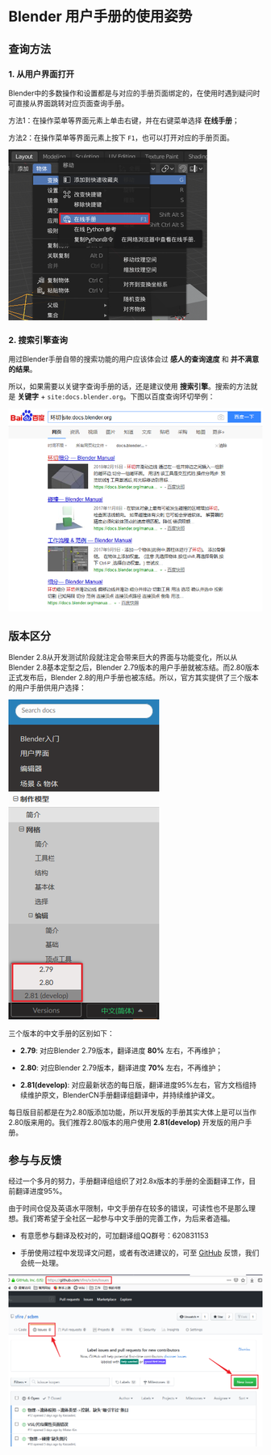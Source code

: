 # Blender 用户手册的使用姿势

## 查询方法

### 1. 从用户界面打开

Blender中的多数操作和设置都是与对应的手册页面绑定的，在使用时遇到疑问时可直接从界面跳转对应页面查询手册。

方法1：在操作菜单等界面元素上单击右键，并在右键菜单选择  **在线手册**；

方法2：在操作菜单等界面元素上按下 `F1`，也可以打开对应的手册页面。

![](./ui_entry.png)

### 2. 搜索引擎查询

用过Blender手册自带的搜索功能的用户应该体会过 **感人的查询速度** 和 **并不满意的结果**。

所以，如果需要以关键字查询手册的话，还是建议使用 **搜索引擎**。搜索的方法就是 **关键字** + `site:docs.blender.org`。下图以百度查询环切举例：

![](./search_engine_query.png)

## 版本区分

Blender 2.8从开发测试阶段就注定会带来巨大的界面与功能变化，所以从Blender 2.8基本定型之后，Blender 2.79版本的用户手册就被冻结。而2.80版本正式发布后，Blender 2.8的用户手册也被冻结。所以，官方其实提供了三个版本的用户手册供用户选择：

![](./versions.png)

三个版本的中文手册的区别如下：

- **2.79**: 对应Blender 2.79版本，翻译进度 **80%** 左右，不再维护；

- **2.80**: 对应Blender 2.79版本，翻译进度 **70%** 左右，不再维护；

- **2.81(develop)**: 对应最新状态的每日版，翻译进度95%左右，官方文档组持续维护原文，BlenderCN手册翻译组翻译中，并持续维护译文。

每日版目前都是在为2.80版添加功能，所以开发版的手册其实大体上是可以当作2.80版来用的。我们推荐2.80版本的用户使用 **2.81(develop)** 开发版的用户手册。

## 参与与反馈

经过一个多月的努力，手册翻译组组织了对2.8x版本的手册的全面翻译工作，目前翻译进度95%。

由于时间仓促及英语水平限制，中文手册存在较多的错误，可读性也不是那么理想。我们寄希望于全社区一起参与中文手册的完善工作，为后来者造福。

- 有意愿参与翻译及校对的，可加翻译组QQ群号：620831153

- 手册使用过程中发现译文问题，或者有改进建议的，可至 [GitHub](https://github.com/sfire/scbm/) 反馈，我们会统一处理。

![](./feedback.png)